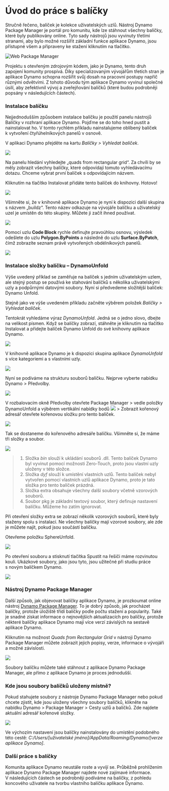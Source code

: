 # Úvod do práce s balíčky

Stručně řečeno, balíček je kolekce uživatelských uzlů. Nástroj Dynamo Package Manager je portál pro komunitu, kde lze stáhnout všechny balíčky, které byly publikovány online. Tyto sady nástrojů jsou vyvinuty třetími stranami, aby bylo možné rozšířit základní funkce aplikace Dynamo, jsou přístupné všem a připraveny ke stažení kliknutím na tlačítko.

![Web Package Manager](../images/6-2/1/dpm.jpg)

Projektu s otevřeným zdrojovým kódem, jako je Dynamo, tento druh zapojení komunity prospívá. Díky specializovaným vývojářům třetích stran je aplikace Dynamo schopna rozšířit svůj dosah na pracovní postupy napříč různými odvětvími. Z tohoto důvodu tým aplikace Dynamo vyvinul společné úsilí, aby zefektivnil vývoj a zveřejňování balíčků (které budou podrobněji popsány v následujících částech).

### Instalace balíčku

Nejjednodušším způsobem instalace balíčku je použití panelu nástrojů Balíčky v rozhraní aplikace Dynamo. Pojďme se do toho hned pustit a nainstalovat ho. V tomto rychlém příkladu nainstalujeme oblíbený balíček k vytvoření čtyřúhelníkových panelů v osnově.

V aplikaci Dynamo přejděte na kartu _Balíčky > Vyhledat balíček_.

![](../images/6-2/1/packageintroduction-installingapackage01.jpg)

Na panelu hledání vyhledejte „quads from rectangular grid“. Za chvíli by se měly zobrazit všechny balíčky, které odpovídají tomuto vyhledávacímu dotazu. Chceme vybrat první balíček s odpovídajícím názvem.

Kliknutím na tlačítko Instalovat přidáte tento balíček do knihovny. Hotovo!

![](../images/6-2/1/packageintroduction-installingapackage02.jpg)

Všimněte si, že v knihovně aplikace Dynamo je nyní k dispozici další skupina s názvem „buildz“. Tento název odkazuje na vývojáře balíčku a uživatelský uzel je umístěn do této skupiny. Můžete ji začít ihned používat.

![](../images/6-2/1/packageintroduction-installingapackage03.jpg)

Pomocí uzlu **Code Block** rychle definujte pravoúhlou osnovu, výsledek odešlete do uzlu **Polygon.ByPoints** a následně do uzlu **Surface.ByPatch**, čímž zobrazíte seznam právě vytvořených obdélníkových panelů.

![](../images/6-2/1/packageintroduction-installingapackage04.jpg)

### Instalace složky balíčku – DynamoUnfold

Výše uvedený příklad se zaměřuje na balíček s jedním uživatelským uzlem, ale stejný postup se používá ke stahování balíčků s několika uživatelskými uzly a podpůrnými datovými soubory. Nyní si předvedeme složitější balíček: Dynamo Unfold.

Stejně jako ve výše uvedeném příkladu začněte výběrem položek _Balíčky > Vyhledat balíček_.

Tentokrát vyhledáme výraz _DynamoUnfold_. Jedná se o jedno slovo, dbejte na velikost písmen. Když se balíčky zobrazí, stáhněte je kliknutím na tlačítko Instalovat a přidejte balíček Dynamo Unfold do své knihovny aplikace Dynamo.

![](../images/6-2/1/packageintroduction-installingpackagefolder01.jpg)

V knihovně aplikace Dynamo je k dispozici skupina aplikace _DynamoUnfold_ s více kategoriemi a s vlastními uzly.

![](../images/6-2/1/packageintroduction-installingpackagefolder02.jpg)

Nyní se podíváme na strukturu souborů balíčku. Nejprve vyberte nabídku Dynamo > Předvolby.

![](../images/6-2/1/packageintroduction-installingpackagefolder03.jpg)

V rozbalovacím okně Předvolby otevřete Package Manager > vedle položky DynamoUnfold a výběrem vertikální nabídky bodů ![](../images/6-2/1/packageintroduction-verticaldotsmenu.jpg) > Zobrazit kořenový adresář otevřete kořenovou složku pro tento balíček.

![](../images/6-2/1/packageintroduction-installingpackagefolder04.jpg)

Tak se dostaneme do kořenového adresáře balíčku. Všimněte si, že máme tři složky a soubor.

![](../images/6-2/1/packageintroduction-installingpackagefolder05.jpg)

> 1. Složka _bin_ slouží k ukládání souborů .dll. Tento balíček Dynamo byl vyvinut pomocí možnosti Zero-Touch, proto jsou vlastní uzly uloženy v této složce.
> 2. Složka _dyf_ slouží k umístění vlastních uzlů. Tento balíček nebyl vytvořen pomocí vlastních uzlů aplikace Dynamo, proto je tato složka pro tento balíček prázdná.
> 3. Složka extra obsahuje všechny další soubory včetně vzorových souborů.
> 4. Soubor pkg je základní textový soubor, který definuje nastavení balíčku. Můžeme ho zatím ignorovat.

Při otevření složky extra se zobrazí několik vzorových souborů, které byly staženy spolu s instalací. Ne všechny balíčky mají vzorové soubory, ale zde je můžete najít, pokud jsou součástí balíčku.

Otevřeme položku SphereUnfold.

![](../images/6-2/1/rd2.jpg)

Po otevření souboru a stisknutí tlačítka Spustit na řešiči máme rozvinutou kouli. Ukázkové soubory, jako jsou tyto, jsou užitečné při studiu práce s novým balíčkem Dynamo.

![](../images/6-2/1/packageintroduction-installingpackagefolder07.jpg)

### Nástroj Dynamo Package Manager

Další způsob, jak objevovat balíčky aplikace Dynamo, je prozkoumat online nástroj [Dynamo Package Manager](http://dynamopackages.com). To je dobrý způsob, jak procházet balíčky, protože úložiště třídí balíčky podle počtu stažení a popularity. Také je snadné získat informace o nejnovějších aktualizacích pro balíčky, protože některé balíčky aplikace Dynamo mají více verzí závislých na sestavě aplikace Dynamo.

Kliknutím na možnost _Quads from Rectangular Grid_ v nástroji Dynamo Package Manager můžete zobrazit jejich popisy, verze, informace o vývojáři a možné závislosti.

![](../images/6-2/1/dpm2.jpg)

Soubory balíčku můžete také stáhnout z aplikace Dynamo Package Manager, ale přímo z aplikace Dynamo je proces jednodušší.

### Kde jsou soubory balíčků uloženy místně?

Pokud stahujete soubory z nástroje Dynamo Package Manager nebo pokud chcete zjistit, kde jsou uloženy všechny soubory balíčků, klikněte na nabídku Dynamo > Package Manager > Cesty uzlů a balíčků. Zde najdete aktuální adresář kořenové složky.

![](../images/6-2/1/packageintroduction-installingpackagefolder08.jpg)

Ve výchozím nastavení jsou balíčky nainstalovány do umístění podobného této cestě: _C:/Users/[uživatelské jméno]/AppData/Roaming/Dynamo/[verze aplikace Dynamo]_.

### Další práce s balíčky

Komunita aplikace Dynamo neustále roste a vyvíjí se. Průběžně prohlížením aplikace Dynamo Package Manager najdete nové zajímavé informace. V následujících částech se podrobněji podíváme na balíčky, z pohledu koncového uživatele na tvorbu vlastního balíčku aplikace Dynamo.
